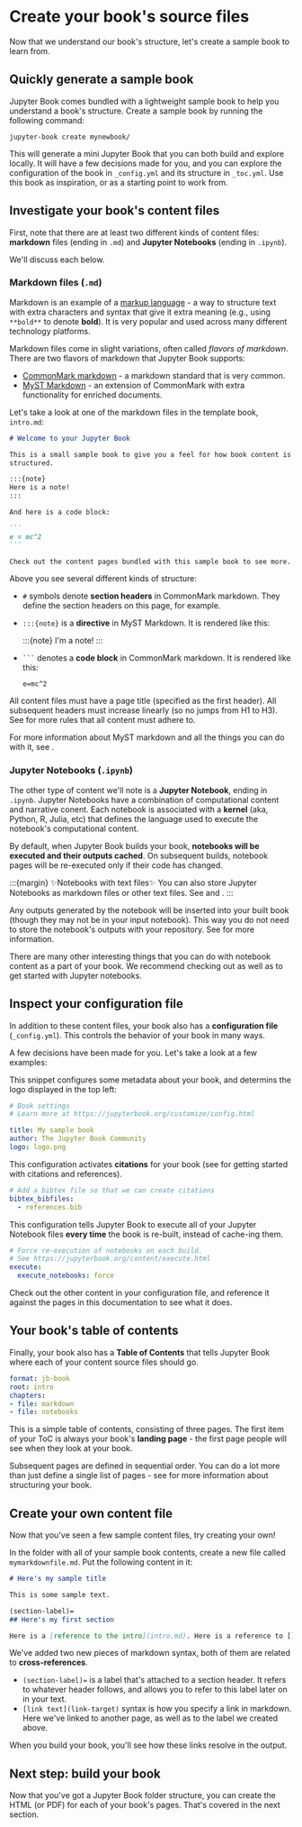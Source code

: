 # Create your book's source files

Now that we understand our book's structure, let's create a sample book to learn from.

## Quickly generate a sample book

Jupyter Book comes bundled with a lightweight sample book to help you understand a book's structure.
Create a sample book by running the following command:

```
jupyter-book create mynewbook/
```

This will generate a mini Jupyter Book that you can both build and explore locally. It will have a few decisions made for you, and you can explore the configuration of the book in `_config.yml` and its structure in `_toc.yml`. Use this book as inspiration, or as a starting point to work from.

## Investigate your book's content files

First, note that there are at least two different kinds of content files: **markdown** files (ending in `.md`) and **Jupyter Notebooks** (ending in `.ipynb`).

We'll discuss each below.

### Markdown files (`.md`)

Markdown is an example of a [markup language](https://en.wikipedia.org/wiki/Markup_language) - a way to structure text with extra characters and syntax that give it extra meaning (e.g., using `**bold**` to denote **bold**).
It is very popular and used across many different technology platforms.

Markdown files come in slight variations, often called *flavors of markdown*.
There are two flavors of markdown that Jupyter Book supports:

- [CommonMark markdown](https://commonmark.org/) - a markdown standard that is very common.
- [MyST Markdown](../content/myst.md) - an extension of CommonMark with extra functionality for enriched documents.

Let's take a look at one of the markdown files in the template book, `intro.md`:

````md
# Welcome to your Jupyter Book

This is a small sample book to give you a feel for how book content is
structured.

:::{note}
Here is a note!
:::

And here is a code block:

```
e = mc^2
```

Check out the content pages bundled with this sample book to see more.
````

Above you see several different kinds of structure:

- `#` symbols denote **section headers** in CommonMark markdown.
  They define the section headers on this page, for example.
- `:::{note}` is a **directive** in MyST Markdown.
  It is rendered like this:

  :::{note}
  I'm a note!
  :::
- ` ``` ` denotes a **code block** in CommonMark markdown.
  It is rendered like this:

  ```
  e=mc^2
  ```

All content files must have a page title (specified as the first header). All subsequent headers must increase linearly (so no jumps from H1 to H3). See [](rules-all-content-types) for more rules that all content must adhere to.

For more information about MyST markdown and all the things you can do with it, see [](../content/myst.md).


### Jupyter Notebooks (`.ipynb`)

The other type of content we'll note is a **Jupyter Notebook**, ending in `.ipynb`.
Jupyter Notebooks have a combination of computational content and narrative conent.
Each notebook is associated with a **kernel** (aka, Python, R, Julia, etc) that defines the language used to execute the notebook's computational content.

By default, when Jupyter Book builds your book, **notebooks will be executed and their outputs cached**. On subsequent builds, notebook pages will be re-executed only if their code has changed.

:::{margin} ✨Notebooks with text files✨
You can also store Jupyter Notebooks as markdown files or other text files. See [](../file-types/myst-notebooks.md) and [](../file-types/jupytext.Rmd).
:::

Any outputs generated by the notebook will be inserted into your built book (though they may not be in your input notebook). This way you do not need to store the notebook's outputs with your repository. See [](../content/execute.md) for more information.

There are many other interesting things that you can do with notebook content as a part of your book. We recommend checking out [](../content/code-outputs.md) as well as [](../interactive/interactive.md) to get started with Jupyter notebooks.

## Inspect your configuration file

In addition to these content files, your book also has a **configuration file** (`_config.yml`).
This controls the behavior of your book in many ways.

A few decisions have been made for you.
Let's take a look at a few examples:

This snippet configures some metadata about your book, and determins the logo displayed in the top left:

```yaml
# Book settings
# Learn more at https://jupyterbook.org/customize/config.html

title: My sample book
author: The Jupyter Book Community
logo: logo.png
```

This configuration activates **citations** for your book (see [](../tutorials/references.md) for getting started with citations and references).

```yaml
# Add a bibtex file so that we can create citations
bibtex_bibfiles:
  - references.bib
```

This configuration tells Jupyter Book to execute all of your Jupyter Notebook files **every time** the book is re-built, instead of cache-ing them.

```yaml
# Force re-execution of notebooks on each build.
# See https://jupyterbook.org/content/execute.html
execute:
  execute_notebooks: force
```

Check out the other content in your configuration file, and reference it against the pages in this documentation to see what it does.

## Your book's table of contents

Finally, your book also has a **Table of Contents** that tells Jupyter Book where each of your content source files should go.

```yaml
format: jb-book
root: intro
chapters:
- file: markdown
- file: notebooks
```

This is a simple table of contents, consisting of three pages.
The first item of your ToC is always your book's **landing page** - the first page people will see when they look at your book.

Subsequent pages are defined in sequential order.
You can do a lot more than just define a single list of pages - see [](../customize/toc.md) for more information about structuring your book.

## Create your own content file

Now that you've seen a few sample content files, try creating your own!

In the folder with all of your sample book contents, create a new file called `mymarkdownfile.md`. Put the following content in it:

```md
# Here's my sample title

This is some sample text.

(section-label)=
## Here's my first section

Here is a [reference to the intro](intro.md). Here is a reference to [](section-label).
```

We've added two new pieces of markdown syntax, both of them are related to **cross-references**.

- `(section-label)=` is a label that's attached to a section header. It refers to whatever header follows, and allows you to refer to this label later on in your text.
- `[link text](link-target)` syntax is how you specify a link in markdown. Here we've linked to another page, as well as to the label we created above.

When you build your book, you'll see how these links resolve in the output.

## Next step: build your book

Now that you've got a Jupyter Book folder structure, you can create
the HTML (or PDF) for each of your book's pages. That's covered in the next
section.
